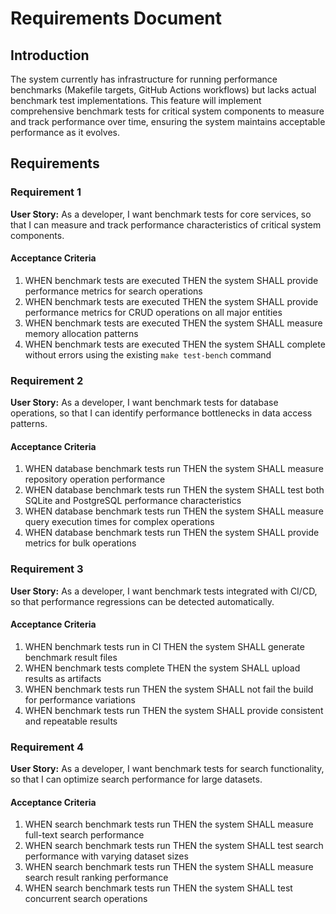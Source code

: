 # Requirements Document

## Introduction

The system currently has infrastructure for running performance benchmarks (Makefile targets, GitHub Actions workflows) but lacks actual benchmark test implementations. This feature will implement comprehensive benchmark tests for critical system components to measure and track performance over time, ensuring the system maintains acceptable performance as it evolves.

## Requirements

### Requirement 1

**User Story:** As a developer, I want benchmark tests for core services, so that I can measure and track performance characteristics of critical system components.

#### Acceptance Criteria

1. WHEN benchmark tests are executed THEN the system SHALL provide performance metrics for search operations
2. WHEN benchmark tests are executed THEN the system SHALL provide performance metrics for CRUD operations on all major entities
3. WHEN benchmark tests are executed THEN the system SHALL measure memory allocation patterns
4. WHEN benchmark tests are executed THEN the system SHALL complete without errors using the existing `make test-bench` command

### Requirement 2

**User Story:** As a developer, I want benchmark tests for database operations, so that I can identify performance bottlenecks in data access patterns.

#### Acceptance Criteria

1. WHEN database benchmark tests run THEN the system SHALL measure repository operation performance
2. WHEN database benchmark tests run THEN the system SHALL test both SQLite and PostgreSQL performance characteristics
3. WHEN database benchmark tests run THEN the system SHALL measure query execution times for complex operations
4. WHEN database benchmark tests run THEN the system SHALL provide metrics for bulk operations

### Requirement 3

**User Story:** As a developer, I want benchmark tests integrated with CI/CD, so that performance regressions can be detected automatically.

#### Acceptance Criteria

1. WHEN benchmark tests run in CI THEN the system SHALL generate benchmark result files
2. WHEN benchmark tests complete THEN the system SHALL upload results as artifacts
3. WHEN benchmark tests run THEN the system SHALL not fail the build for performance variations
4. WHEN benchmark tests run THEN the system SHALL provide consistent and repeatable results

### Requirement 4

**User Story:** As a developer, I want benchmark tests for search functionality, so that I can optimize search performance for large datasets.

#### Acceptance Criteria

1. WHEN search benchmark tests run THEN the system SHALL measure full-text search performance
2. WHEN search benchmark tests run THEN the system SHALL test search performance with varying dataset sizes
3. WHEN search benchmark tests run THEN the system SHALL measure search result ranking performance
4. WHEN search benchmark tests run THEN the system SHALL test concurrent search operations
